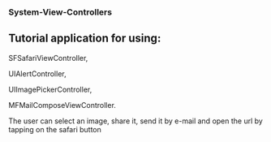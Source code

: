 ### System-View-Controllers

## Tutorial application for using:

SFSafariViewController, 

UIAlertController, 

UIImagePickerController, 

MFMailComposeViewController.

The user can select an image, share it, send it by e-mail and open the url by tapping on the safari button
